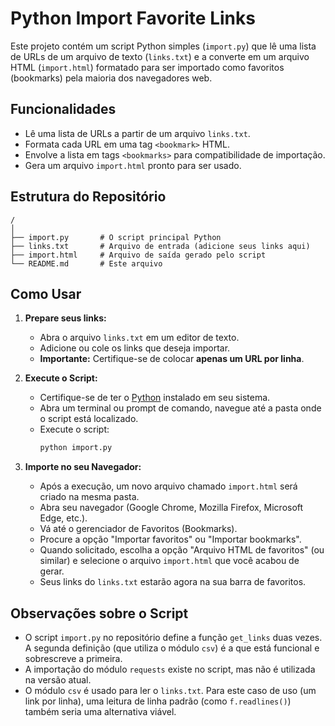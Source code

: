 # Python Import Favorite Links

Este projeto contém um script Python simples (`import.py`) que lê uma lista de URLs de um arquivo de texto (`links.txt`) e a converte em um arquivo HTML (`import.html`) formatado para ser importado como favoritos (bookmarks) pela maioria dos navegadores web.

## Funcionalidades

  * Lê uma lista de URLs a partir de um arquivo `links.txt`.
  * Formata cada URL em uma tag `<bookmark>` HTML.
  * Envolve a lista em tags `<bookmarks>` para compatibilidade de importação.
  * Gera um arquivo `import.html` pronto para ser usado.

## Estrutura do Repositório

```
/
│
├── import.py       # O script principal Python
├── links.txt       # Arquivo de entrada (adicione seus links aqui)
├── import.html     # Arquivo de saída gerado pelo script
└── README.md       # Este arquivo
```

## Como Usar

1.  **Prepare seus links:**

      * Abra o arquivo `links.txt` em um editor de texto.
      * Adicione ou cole os links que deseja importar.
      * **Importante:** Certifique-se de colocar **apenas um URL por linha**.

2.  **Execute o Script:**

      * Certifique-se de ter o [Python](https://www.python.org/downloads/) instalado em seu sistema.
      * Abra um terminal ou prompt de comando, navegue até a pasta onde o script está localizado.
      * Execute o script:
        ```bash
        python import.py
        ```

3.  **Importe no seu Navegador:**

      * Após a execução, um novo arquivo chamado `import.html` será criado na mesma pasta.
      * Abra seu navegador (Google Chrome, Mozilla Firefox, Microsoft Edge, etc.).
      * Vá até o gerenciador de Favoritos (Bookmarks).
      * Procure a opção "Importar favoritos" ou "Importar bookmarks".
      * Quando solicitado, escolha a opção "Arquivo HTML de favoritos" (ou similar) e selecione o arquivo `import.html` que você acabou de gerar.
      * Seus links do `links.txt` estarão agora na sua barra de favoritos.

## Observações sobre o Script

  * O script `import.py` no repositório define a função `get_links` duas vezes. A segunda definição (que utiliza o módulo `csv`) é a que está funcional e sobrescreve a primeira.
  * A importação do módulo `requests` existe no script, mas não é utilizada na versão atual.
  * O módulo `csv` é usado para ler o `links.txt`. Para este caso de uso (um link por linha), uma leitura de linha padrão (como `f.readlines()`) também seria uma alternativa viável.
